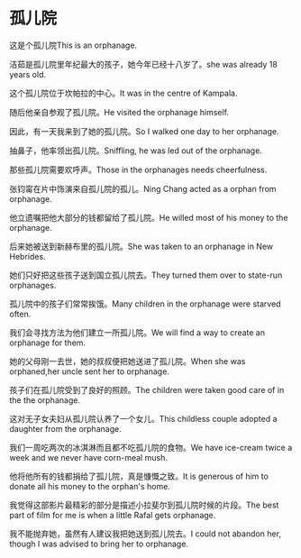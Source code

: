 # 孤儿院

<p><span class="chinese">这是个孤儿院</span><span class="english">This is an orphanage.</span></p>

<p><span class="chinese">洁茹是孤儿院里年纪最大的孩子，她今年已经十八岁了。</span><span class="english">she was already 18 years old.</span></p>

<p><span class="chinese">这个孤儿院位于坎帕拉的中心。</span><span class="english">It was in the centre of Kampala.</span></p>

<p><span class="chinese">随后他亲自参观了孤儿院。</span><span class="english">He visited the orphanage himself.</span></p>

<p><span class="chinese">因此，有一天我来到了她的孤儿院。</span><span class="english">So I walked one day to her orphanage.</span></p>

<p><span class="chinese">抽鼻子，他率领出孤儿院。</span><span class="english">Sniffling, he was led out of the orphanage.</span></p>

<p><span class="chinese">那些孤儿院需要欢呼声。</span><span class="english">Those in the orphanages needs cheerfulness.</span></p>

<p><span class="chinese">张钧甯在片中饰演来自孤儿院的孤儿。</span><span class="english">Ning Chang acted as a orphan from orphanage.</span></p>

<p><span class="chinese">他立遗嘱把他大部分的钱都留给了孤儿院。</span><span class="english">He willed most of his money to the orphanage.</span></p>

<p><span class="chinese">后来她被送到新赫布里的孤儿院。</span><span class="english">She was taken to an orphanage in New Hebrides.</span></p>

<p><span class="chinese">她们只好把这些孩子送到国立孤儿院去。</span><span class="english">They turned them over to state-run orphanages.</span></p>

<p><span class="chinese">孤儿院中的孩子们常常挨饿。</span><span class="english">Many children in the orphanage were starved often.</span></p>

<p><span class="chinese">我们会寻找方法为他们建立一所孤儿院。</span><span class="english">We will find a way to create an orphanage for them.</span></p>

<p><span class="chinese">她的父母刚一去世，她的叔叔便把她送进了孤儿院。</span><span class="english">When she was orphaned,her uncle sent her to orphanage.</span></p>

<p><span class="chinese">孩子们在孤儿院受到了良好的照顾。</span><span class="english">The children were taken good care of in the the orphanage.</span></p>

<p><span class="chinese">这对无子女夫妇从孤儿院认养了一个女儿。</span><span class="english">This childless couple adopted a daughter from the orphanage.</span></p>

<p><span class="chinese">我们一周吃两次的冰淇淋而且都不吃孤儿院的食物。</span><span class="english">We have ice-cream twice a week and we never have corn-meal mush.</span></p>

<p><span class="chinese">他将他所有的钱都捐给了孤儿院，真是慷慨之致。</span><span class="english">It is generous of him to donate all his money to the orphan's home.</span></p>

<p><span class="chinese">我觉得这部影片最精彩的部分是描述小拉斐尔到孤儿院时候的片段。</span><span class="english">The best part of film for me is when a little Rafal gets orphanage.</span></p>

<p><span class="chinese">我不能抛弃她，虽然有人建议我把她送到孤儿院去。</span><span class="english">I could not abandon her, though I was advised to bring her to orphanage.</span></p>

